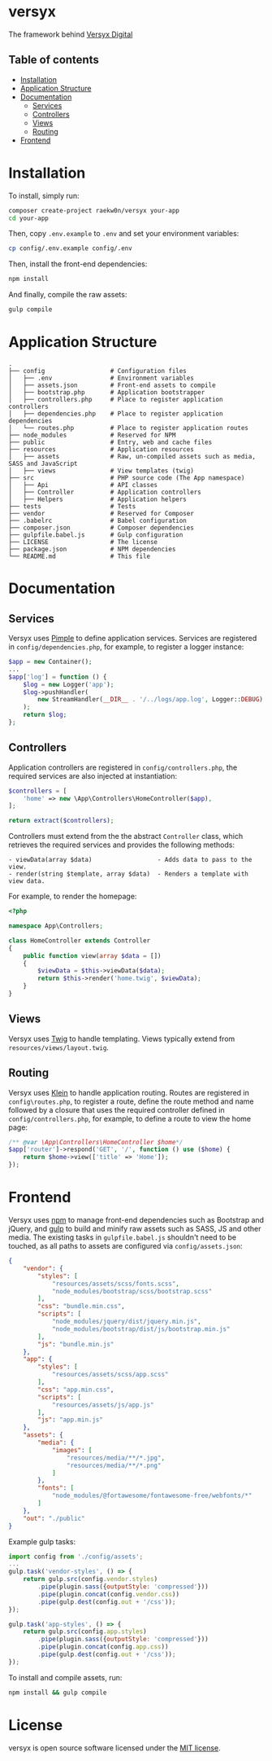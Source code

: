 # versyx
The framework behind [Versyx Digital](https://www.versyx.co.uk)

## Table of contents

* [Installation](#installation)
* [Application Structure](#application-structure)
* [Documentation](#documentation)
  * [Services](#services)
  * [Controllers](#controllers)
  * [Views](#views)
  * [Routing](#routing)
* [Frontend](#frontend)

# Installation

To install, simply run:

```bash
composer create-project raekw0n/versyx your-app
cd your-app
```

Then, copy `.env.example` to `.env` and set your environment variables:
```bash
cp config/.env.example config/.env
```

Then, install the front-end dependencies:

```bash
npm install
```

And finally, compile the raw assets:

```bash
gulp compile
```

# Application Structure
```
.
├── config                  # Configuration files
│   ├── .env                # Environment variables
│   ├── assets.json         # Front-end assets to compile
│   ├── bootstrap.php       # Application bootstrapper
│   ├── controllers.php     # Place to register application controllers
│   ├── dependencies.php    # Place to register application dependencies
│   └── routes.php          # Place to register application routes
├── node_modules            # Reserved for NPM
├── public                  # Entry, web and cache files
├── resources               # Application resources
│   ├── assets              # Raw, un-compiled assets such as media, SASS and JavaScript
│   ├── views               # View templates (twig)
├── src                     # PHP source code (The App namespace)
│   ├── Api                 # API classes
│   ├── Controller          # Application controllers
│   ├── Helpers             # Application helpers
├── tests                   # Tests
├── vendor                  # Reserved for Composer
├── .babelrc                # Babel configuration
├── composer.json           # Composer dependencies
├── gulpfile.babel.js       # Gulp configuration
├── LICENSE                 # The license
├── package.json            # NPM dependencies
└── README.md               # This file
```

# Documentation

## Services

Versyx uses [Pimple](https://pimple.symfony.com/) to define application services. Services are registered in `config/dependencies.php`, for example, to register a logger instance:

```php
$app = new Container();
...
$app['log'] = function () {
    $log = new Logger('app');
    $log->pushHandler(
        new StreamHandler(__DIR__ . '/../logs/app.log', Logger::DEBUG)
    );
    return $log;
};
```

## Controllers

Application controllers are registered in `config/controllers.php`, the required services are also injected at instantiation:

```php
$controllers = [
    'home' => new \App\Controllers\HomeController($app),
];

return extract($controllers);
```

Controllers must extend from the the abstract `Controller` class, which retrieves the required services and provides the following methods:

```
- viewData(array $data)                  - Adds data to pass to the view.
- render(string $template, array $data)  - Renders a template with view data.
```

For example, to render the homepage:

```php
<?php

namespace App\Controllers;

class HomeController extends Controller
{
    public function view(array $data = [])
    {
        $viewData = $this->viewData($data);
        return $this->render('home.twig', $viewData);
    }
}
```

## Views

Versyx uses [Twig](https://twig.symfony.com/) to handle templating. Views typically extend from `resources/views/layout.twig`.

## Routing

Versyx uses [Klein](https://github.com/klein/klein.php) to handle application routing. Routes are registered in `config\routes.php`, to register a route, define the
route method and name followed by a closure that uses the required controller defined in `config/controllers.php`, for example, to define a route to view the home page:

```php
/** @var \App\Controllers\HomeController $home*/
$app['router']->respond('GET', '/', function () use ($home) {
    return $home->view(['title' => 'Home']);
});
```

# Frontend

Versyx uses [npm](https://www.npmjs.com/) to manage front-end dependencies such as Bootstrap and jQuery, and [gulp](https://gulpjs.com/) to build and minify raw assets such as SASS, JS and other media.
The existing tasks in `gulpfile.babel.js` shouldn't need to be touched, as all paths to assets are configured via `config/assets.json`:

```json
{
    "vendor": {
        "styles": [
            "resources/assets/scss/fonts.scss",
            "node_modules/bootstrap/scss/bootstrap.scss"
        ],
        "css": "bundle.min.css",
        "scripts": [
            "node_modules/jquery/dist/jquery.min.js",
            "node_modules/bootstrap/dist/js/bootstrap.min.js"
        ],
        "js": "bundle.min.js"
    },
    "app": {
        "styles": [
            "resources/assets/scss/app.scss"
        ],
        "css": "app.min.css",
        "scripts": [
            "resources/assets/js/app.js"
        ],
        "js": "app.min.js"
    },
    "assets": {
        "media": {
            "images": [
                "resources/media/**/*.jpg",
                "resources/media/**/*.png"
            ]
        },
        "fonts": [
            "node_modules/@fortawesome/fontawesome-free/webfonts/*"
        ]
    },
    "out": "./public"
}
```

Example gulp tasks:

```js
import config from './config/assets';
...
gulp.task('vendor-styles', () => {
    return gulp.src(config.vendor.styles)
        .pipe(plugin.sass({outputStyle: 'compressed'}))
        .pipe(plugin.concat(config.vendor.css))
        .pipe(gulp.dest(config.out + '/css'));
});

gulp.task('app-styles', () => {
    return gulp.src(config.app.styles)
        .pipe(plugin.sass({outputStyle: 'compressed'}))
        .pipe(plugin.concat(config.app.css))
        .pipe(gulp.dest(config.out + '/css'));
});
```

To install and compile assets, run:

```bash
npm install && gulp compile
```

# License

versyx is open source software licensed under the [MIT license](LICENSE).
